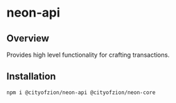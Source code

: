 # neon-api

## Overview

Provides high level functionality for crafting transactions.

## Installation

```sh
npm i @cityofzion/neon-api @cityofzion/neon-core
```
